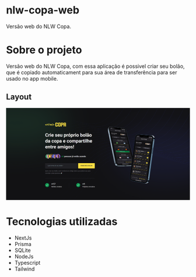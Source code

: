 # nlw-copa-web
Versão web do NLW Copa.

# Sobre o projeto

Versão web do NLW Copa, com essa aplicação é possivel criar seu bolão, que é copiado automaticament para sua área de transferência para ser usado no app mobile.

## Layout 

![Layout 1](https://github.com/Jao-Rocha/nlw-copa-web/blob/main/assets-to-readme/web.png) 


# Tecnologias utilizadas

- NextJs
- Prisma
- SQLite
- NodeJs
- Typescript
- Tailwind
